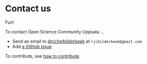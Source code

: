 # Contact us

Fun!

To contact Open Science Community Uppsala ...

- Send an email to [@richelbilderbeek](https://github.com/richelbilderbeek)
  at `rjcbilderbeek@gmail.com`
- Add [a GitHub Issue](https://github.com/open-science-community-uppsala/open_science_community_uppsala/issues)

To contribute, see [how to contribute](../CONTRIBUTING.md).

